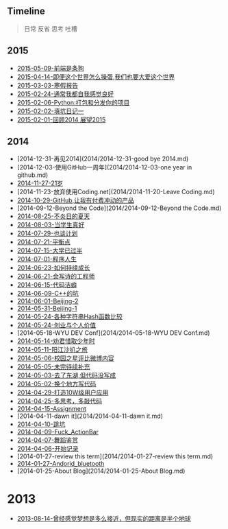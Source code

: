 Timeline
--------
> 日常 反省 思考 吐槽

2015
----

- [2015-05-09-前端是条狗](2015/2015-05-09-前端是条狗.md)
- [2015-04-14-即便这个世界怎么操蛋,我们也要大爱这个世界](2015/2015-04-14-即便这个世界怎么操蛋,我们也要大爱这个世界.md)
- [2015-03-03-寒假报告](2015/2015-03-04-寒假报告.md)
- [2015-02-24-通常我都自我感觉良好](2015/2015-02-24-通常我都自我感觉良好.md)
- [2015-02-06-Python:打包和分发你的项目](__P__/tech/python/Packaging-and-Distributing-Projects.md)
- [2015-02-02-填坑日记一](2015/2015-02-02-填坑日记一.md)
- [2015-02-01-回顾2014 展望2015](2015/2015-02-01-Review_2014_Outlook_2015.md)

2014
----

- [2014-12-31-再见2014](2014/2014-12-31-good bye 2014.md)
- [2014-12-03-使用GitHub一周年](2014/2014-12-03-one year in github.md)
- [2014-11-27-21岁](2014/2014-11-27-21岁.md)
- [2014-11-23-放弃使用Coding.net](2014/2014-11-20-Leave Coding.md)
- [2014-10-29-GitHub,让我有付费冲动的产品](2014/2014-10-29-Github,让我有付费冲动的产品.md)
- [2014-09-12-Beyond the Code](2014/2014-09-12-Beyond the Code.md)
- [2014-08-25-不炎日的夏天](2014/2014-08-25-不炎日的夏天.md)
- [2014-08-03-当学生真好](2014/2014-08-03-当学生真好.md)
- [2014-07-29-也谈计划](2014/2014-07-29-也谈计划.md)
- [2014-07-21-平衡点](2014/2014-07-21-平衡点.md)
- [2014-07-15-大学已过半](2014/2014-07-15-大学已过半.md)
- [2014-07-01-程序人生](2014/2014-07-01-程序人生.md)
- [2014-06-23-如何持续成长](2014/2014-06-23-如何持续成长.md)
- [2014-06-21-会写诗的工程师](2014/2014-06-21-会写诗的工程师.md)
- [2014-06-15-代码洁癖](2014/2014-06-15-代码洁癖.md)
- [2014-06-09-C++的坑](2014/2014-06-09-C++的坑.md)
- [2014-06-01-Beijing-2](2014/2014-06-01-Beijing-2.md)
- [2014-05-31-Beijing-1](2014/2014-05-31-Beijing-1.md)
- [2014-05-24-各种字符串Hash函数比较](2014/2014-05-24-各种字符串Hash函数比较.md)
- [2014-05-24-创业与个人价值](2014/2014-05-24-创业与个人价值.md)
- [2014-05-18-WYU DEV Conf](2014/2014-05-18-WYU DEV Conf.md)
- [2014-05-14-劝君惜取少年时](2014/2014-05-14-劝君惜取少年时.md)
- [2014-05-11-阳江沙扒之旅](2014/2014-05-11-阳江沙扒之旅.md)
- [2014-05-06-校园之星评比微博内容](2014/2014-05-06-校园之星评比微博内容.md)
- [2014-05-05-未完待续补充](2014/2014-05-05-未完待续补充.md)
- [2014-05-03-去了东湖,但代码没写成](2014/2014-05-03-去了东湖,但代码没写成.md)
- [2014-05-02-换个地方写代码](2014/2014-05-02-换个地方写代码.md)
- [2014-04-29-打造10W级用户应用](2014/2014-04-29-打造10W级用户应用.md)
- [2014-04-25-多思考，多敲代码](2014/2014-04-25-多思考，多敲代码.md)
- [2014-04-15-Assignment](2014/2014-04-15-Assignment.md)
- [2014-04-11-dawn it](2014/2014-04-11-dawn it.md)
- [2014-04-10-跳坑](2014/2014-04-10-跳坑.md)
- [2014-04-09-Fuck_ActionBar](2014/2014-04-09-Fuck_ActionBar.md)
- [2014-04-07-舞蹈鉴赏](2014/2014-04-07-舞蹈鉴赏.md)
- [2014-04-06-开始记录](2014/2014-04-06-开始记录.md)
- [2014-01-27-review this term](2014/2014-01-27-review this term.md)
- [2014-01-27-Andorid_bluetooth](2014/2014-01-27-Andorid_bluetooth.md)
- [2014-01-25-About Blog](2014/2014-01-25-About Blog.md)

2013
===

- [2013-08-14-曾经感觉梦想是多么接近，但现实的距离是半个地球](2014/2013-08-14-曾经感觉梦想是多么接近，但现实的距离是半个地球.md)

